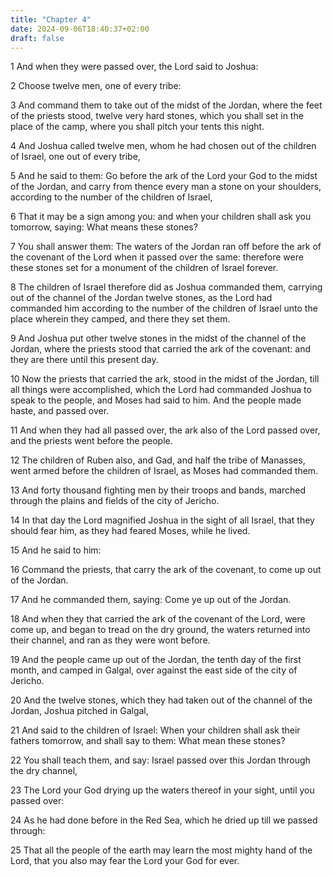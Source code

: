 ```yaml
---
title: "Chapter 4"
date: 2024-09-06T18:40:37+02:00
draft: false
---
```




1 And when they were passed over, the Lord said to Joshua:

2 Choose twelve men, one of every tribe:

3 And command them to take out of the midst of the Jordan, where the feet of the priests stood, twelve very hard stones, which you shall set in the place of the camp, where you shall pitch your tents this night.

4 And Joshua called twelve men, whom he had chosen out of the children of Israel, one out of every tribe,

5 And he said to them: Go before the ark of the Lord your God to the midst of the Jordan, and carry from thence every man a stone on your shoulders, according to the number of the children of Israel,

6 That it may be a sign among you: and when your children shall ask you tomorrow, saying: What means these stones?

7 You shall answer them: The waters of the Jordan ran off before the ark of the covenant of the Lord when it passed over the same: therefore were these stones set for a monument of the children of Israel forever.

8 The children of Israel therefore did as Joshua commanded them, carrying out of the channel of the Jordan twelve stones, as the Lord had commanded him according to the number of the children of Israel unto the place wherein they camped, and there they set them.

9 And Joshua put other twelve stones in the midst of the channel of the Jordan, where the priests stood that carried the ark of the covenant: and they are there until this present day.

10 Now the priests that carried the ark, stood in the midst of the Jordan, till all things were accomplished, which the Lord had commanded Joshua to speak to the people, and Moses had said to him. And the people made haste, and passed over.

11 And when they had all passed over, the ark also of the Lord passed over, and the priests went before the people.

12 The children of Ruben also, and Gad, and half the tribe of Manasses, went armed before the children of Israel, as Moses had commanded them.

13 And forty thousand fighting men by their troops and bands, marched through the plains and fields of the city of Jericho.

14 In that day the Lord magnified Joshua in the sight of all Israel, that they should fear him, as they had feared Moses, while he lived.

15 And he said to him:

16 Command the priests, that carry the ark of the covenant, to come up out of the Jordan.

17 And he commanded them, saying: Come ye up out of the Jordan.

18 And when they that carried the ark of the covenant of the Lord, were come up, and began to tread on the dry ground, the waters returned into their channel, and ran as they were wont before.

19 And the people came up out of the Jordan, the tenth day of the first month, and camped in Galgal, over against the east side of the city of Jericho.

20 And the twelve stones, which they had taken out of the channel of the Jordan, Joshua pitched in Galgal,

21 And said to the children of Israel: When your children shall ask their fathers tomorrow, and shall say to them: What mean these stones?

22 You shall teach them, and say: Israel passed over this Jordan through the dry channel,

23 The Lord your God drying up the waters thereof in your sight, until you passed over:

24 As he had done before in the Red Sea, which he dried up till we passed through:

25 That all the people of the earth may learn the most mighty hand of the Lord, that you also may fear the Lord your God for ever.

